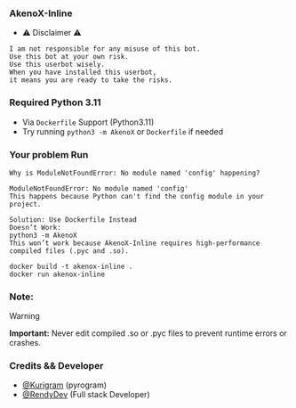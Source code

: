 ### AkenoX-Inline
- ⚠️ Disclaimer ⚠️
```
I am not responsible for any misuse of this bot.
Use this bot at your own risk.
Use this userbot wisely.
When you have installed this userbot,
it means you are ready to take the risks.
```
### Required Python 3.11
- Via `Dockerfile` Support (Python3.11)
- Try running `python3 -m AkenoX` or `Dockerfile` if needed

### Your problem Run
```
Why is ModuleNotFoundError: No module named 'config' happening?  

ModuleNotFoundError: No module named 'config'
This happens because Python can't find the config module in your project.

Solution: Use Dockerfile Instead  
Doesn’t Work:  
python3 -m AkenoX
This won’t work because AkenoX-Inline requires high-performance compiled files (.pyc and .so).
```
```
docker build -t akenox-inline .
docker run akenox-inline
```

### Note:
> [!WARNING]
> <b>Important:</b> Never edit compiled .so or .pyc files to prevent runtime errors or crashes.

### Credits && Developer
- [@Kurigram](https://github.com/KurimuzonAkuma/pyrogram) (pyrogram)
- [@RendyDev](https://t.me/xtdevs) (Full stack Developer)
